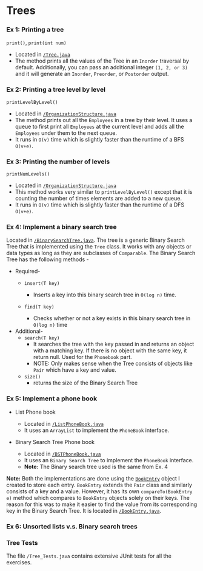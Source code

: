 # Trees

### Ex 1: Printing a tree
`print()`, `print(int num)`
- Located in [`/Tree.java`](https://github.com/ubercareerprep2019/Uber-Career-Prep-Homework-Nilay/blob/master/Assignment-2/Trees/Tree.java)
- The method prints all the values of the Tree in an `Inorder` traversal by default. Additionally, you can pass an additional integer `(1, 2, or 3)` and it will generate an `Inorder`, `Preorder`, or `Postorder` output.

### Ex 2: Printing a tree level by level 
`printLevelByLevel()`
- Located in [`/OrganizationStructure.java`](https://github.com/ubercareerprep2019/Uber-Career-Prep-Homework-Nilay/blob/master/Assignment-2/Trees/OrganizationStructure.java)
- The method prints out all the `Employees` in a tree by their level. It uses a queue to first print all `Employees` at the current level and adds all the `Employees` under them to the next queue.
- It runs in `O(v)` time which is slightly faster than the runtime of a BFS `O(v+e)`.

### Ex 3: Printing the number of levels
`printNumLevels()`
- Located in [`/OrganizationStructure.java`](https://github.com/ubercareerprep2019/Uber-Career-Prep-Homework-Nilay/blob/master/Assignment-2/Trees/OrganizationStructure.java)
- This method works very similar to `printLevelByLevel()` except that it is counting the number of times elements are added to a new queue.
- It runs in `O(v)` time which is slightly faster than the runtime of a DFS `O(v+e)`.

### Ex 4: Implement a binary search tree
Located in [`/BinarySearchTree.java`](https://github.com/ubercareerprep2019/Uber-Career-Prep-Homework-Nilay/blob/master/Assignment-2/Trees/BinarySearchTree.java).
The tree is a generic Binary Search Tree that is implemented using the `Tree` class. It works with any objects or data types as long as they are subclasses of `Comparable`. The Binary Search Tree has the following methods -
- Required-
  - `insert(T key)`
    - Inserts a key into this binary search tree in `O(log n)` time.

  - `find(T key)`
    - Checks whether or not a key exists in this binary search tree in `O(log n)` time
- Additional-
  - `search(T key)`
    - It searches the tree with the key passed in and returns an object with a matching key. If there is no object with the same key, it return null. Used for the `Phonebook` part.
    - NOTE: Only makes sense when the Tree consists of objects like `Pair` which have a key and value.
  - `size()`
    - returns the size of the Binary Search Tree

### Ex 5: Implement a phone book
- List Phone book
  - Located in [`/ListPhoneBook.java`](https://github.com/ubercareerprep2019/Uber-Career-Prep-Homework-Nilay/blob/master/Assignment-2/Trees/ListPhoneBook.java)
  - It uses an `ArrayList` to implement the `PhoneBook` interface.
  
- Binary Search Tree Phone book
  - Located in [`/BSTPhoneBook.java`](https://github.com/ubercareerprep2019/Uber-Career-Prep-Homework-Nilay/blob/master/Assignment-2/Trees/BSTPhoneBook.java)
  - It uses an `Binary Search Tree` to implement the `PhoneBook` interface.
  - **Note:** The Binary search tree used is the same from Ex. 4

**Note:** Both the implementations are done using the [`BookEntry`](https://github.com/ubercareerprep2019/Uber-Career-Prep-Homework-Nilay/blob/master/Assignment-2/Trees/BookEntry.java) object I created to store each entry. `BookEntry` extends the `Pair` class and similarly consists of a key and a value. However, it has its own `compareTo(BookEntry e)` method which compares to `BookEntry` objects solely on their keys. The reason for this was to make it easier to find the value from its corresponding key in the Binary Search Tree. It is located in [`/BookEntry.java`](https://github.com/ubercareerprep2019/Uber-Career-Prep-Homework-Nilay/blob/master/Assignment-2/Trees/BookEntry.java).

### Ex 6: Unsorted lists v.s. Binary search trees

### Tree Tests
The file `/Tree_Tests.java` contains extensive JUnit tests for all the exercises.

